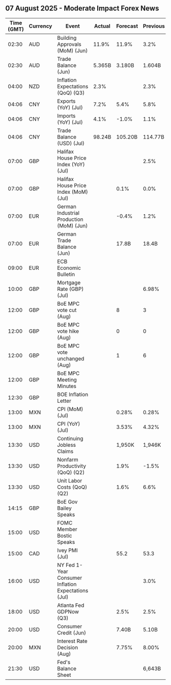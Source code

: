 ## 07 August 2025 - Moderate Impact Forex News

| Time (GMT) | Currency | Event | Actual | Forecast | Previous |
|------|----------|-------|--------|----------|----------|
| 02:30 | AUD | Building Approvals (MoM) (Jun) | 11.9% | 11.9% | 3.2% |
| 02:30 | AUD | Trade Balance (Jun) | 5.365B | 3.180B | 1.604B |
| 04:00 | NZD | Inflation Expectations (QoQ) (Q3) | 2.3% |  | 2.3% |
| 04:06 | CNY | Exports (YoY) (Jul) | 7.2% | 5.4% | 5.8% |
| 04:06 | CNY | Imports (YoY) (Jul) | 4.1% | -1.0% | 1.1% |
| 04:06 | CNY | Trade Balance (USD) (Jul) | 98.24B | 105.20B | 114.77B |
| 07:00 | GBP | Halifax House Price Index (YoY) (Jul) |  |  | 2.5% |
| 07:00 | GBP | Halifax House Price Index (MoM) (Jul) |  | 0.1% | 0.0% |
| 07:00 | EUR | German Industrial Production (MoM) (Jun) |  | -0.4% | 1.2% |
| 07:00 | EUR | German Trade Balance (Jun) |  | 17.8B | 18.4B |
| 09:00 | EUR | ECB Economic Bulletin |  |  |  |
| 10:00 | GBP | Mortgage Rate (GBP) (Jul) |  |  | 6.98% |
| 12:00 | GBP | BoE MPC vote cut (Aug) |  | 8 | 3 |
| 12:00 | GBP | BoE MPC vote hike (Aug) |  | 0 | 0 |
| 12:00 | GBP | BoE MPC vote unchanged (Aug) |  | 1 | 6 |
| 12:00 | GBP | BoE MPC Meeting Minutes |  |  |  |
| 12:30 | GBP | BOE Inflation Letter |  |  |  |
| 13:00 | MXN | CPI (MoM) (Jul) |  | 0.28% | 0.28% |
| 13:00 | MXN | CPI (YoY) (Jul) |  | 3.53% | 4.32% |
| 13:30 | USD | Continuing Jobless Claims |  | 1,950K | 1,946K |
| 13:30 | USD | Nonfarm Productivity (QoQ) (Q2) |  | 1.9% | -1.5% |
| 13:30 | USD | Unit Labor Costs (QoQ) (Q2) |  | 1.6% | 6.6% |
| 14:15 | GBP | BoE Gov Bailey Speaks |  |  |  |
| 15:00 | USD | FOMC Member Bostic Speaks |  |  |  |
| 15:00 | CAD | Ivey PMI (Jul) |  | 55.2 | 53.3 |
| 16:00 | USD | NY Fed 1-Year Consumer Inflation Expectations (Jul) |  |  | 3.0% |
| 18:00 | USD | Atlanta Fed GDPNow (Q3) |  | 2.5% | 2.5% |
| 20:00 | USD | Consumer Credit (Jun) |  | 7.40B | 5.10B |
| 20:00 | MXN | Interest Rate Decision (Aug) |  | 7.75% | 8.00% |
| 21:30 | USD | Fed's Balance Sheet |  |  | 6,643B |
